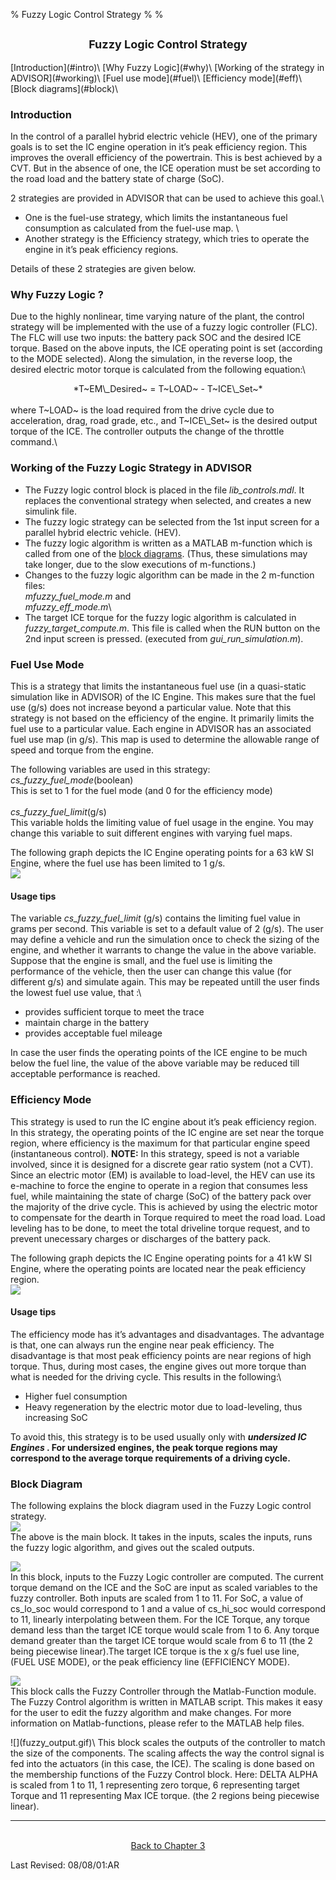% Fuzzy Logic Control Strategy
% 
% 

<h2>

<center>
<font size="+1">Fuzzy Logic Control Strategy</font></b>

</h2>
</center>
[Introduction](#intro)\
 [Why Fuzzy Logic](#why)\
 [Working of the strategy in ADVISOR](#working)\
 [Fuel use mode](#fuel)\
 [Efficiency mode](#eff)\
 [Block diagrams](#block)\
 <a name="intro">

### Introduction

</a> In the control of a parallel hybrid electric vehicle (HEV), one of
the primary goals is to set the IC engine operation in it’s peak
efficiency region. This improves the overall efficiency of the
powertrain. This is best achieved by a CVT. But in the absence of one,
the ICE operation must be set according to the road load and the battery
state of charge (SoC).

2 strategies are provided in ADVISOR that can be used to achieve this
goal.\

-   One is the fuel-use strategy, which limits the instantaneous fuel
    consumption as calculated from the fuel-use map. \
-   Another strategy is the Efficiency strategy, which tries to operate
    the engine in it’s peak efficiency regions.

Details of these 2 strategies are given below. <a name="why">

### Why Fuzzy Logic ?

</a> Due to the highly nonlinear, time varying nature of the plant, the
control strategy will be implemented with the use of a fuzzy logic
controller (FLC). The FLC will use two inputs: the battery pack SOC and
the desired ICE torque. Based on the above inputs, the ICE operating
point is set (according to the MODE selected). Along the simulation, in
the reverse loop, the desired electric motor torque is calculated from
the following equation:\

<center>
*T~EM\_Desired~ = T~LOAD~ - T~ICE\_Set~*

</center>
</br> where T~LOAD~ is the load required from the drive cycle due to
acceleration, drag, road grade, etc., and T~ICE\_Set~ is the desired
output torque of the ICE. The controller outputs the change of the
throttle command.\
 <a name="working">

### Working of the Fuzzy Logic Strategy in ADVISOR</a>

-   The Fuzzy logic control block is placed in the file
    *lib\_controls.mdl*. It replaces the conventional strategy when
    selected, and creates a new simulink file.
-   The fuzzy logic strategy can be selected from the 1st input screen
    for a parallel hybrid electric vehicle. (HEV).
-   The fuzzy logic algorithm is written as a MATLAB m-function which is
    called from one of the [block diagrams](#block). (Thus, these
    simulations may take longer, due to the slow executions of
    m-functions.)
-   Changes to the fuzzy logic algorithm can be made in the 2 m-function
    files:\
     *mfuzzy\_fuel\_mode.m* and\
     *mfuzzy\_eff\_mode.m*\
-   The target ICE torque for the fuzzy logic algorithm is calculated in
    *fuzzy\_target\_compute.m*. This file is called when the RUN button
    on the 2nd input screen is pressed. (executed from
    *gui\_run\_simulation.m*).

<a name="fuel">

### Fuel Use Mode

</a> This is a strategy that limits the instantaneous fuel use (in a
quasi-static simulation like in ADVISOR) of the IC Engine. This makes
sure that the fuel use (g/s) does not increase beyond a particular
value. Note that this strategy is not based on the efficiency of the
engine. It primarily limits the fuel use to a particular value. Each
engine in ADVISOR has an associated fuel use map (in g/s). This map is
used to determine the allowable range of speed and torque from the
engine.

The following variables are used in this strategy: \
 *cs\_fuzzy\_fuel\_mode*(boolean)\
 This is set to 1 for the fuel mode (and 0 for the efficiency mode)\
 \
 *cs\_fuzzy\_fuel\_limit*(g/s)\
 This variable holds the limiting value of fuel usage in the engine. You
may change this variable to suit different engines with varying fuel
maps.

The following graph depicts the IC Engine operating points for a 63 kW
SI Engine, where the fuel use has been limited to 1 g/s.\
 ![](fuzzy_fuel.gif)

#### Usage tips

The variable *cs\_fuzzy\_fuel\_limit* (g/s) contains the limiting fuel
value in grams per second. This variable is set to a default value of 2
(g/s). The user may define a vehicle and run the simulation once to
check the sizing of the engine, and whether it warrants to change the
value in the above variable. Suppose that the engine is small, and the
fuel use is limiting the performance of the vehicle, then the user can
change this value (for different g/s) and simulate again. This may be
repeated untill the user finds the lowest fuel use value, that :\

-   provides sufficient torque to meet the trace
-   maintain charge in the battery
-   provides acceptable fuel mileage

In case the user finds the operating points of the ICE engine to be much
below the fuel line, the value of the above variable may be reduced till
acceptable performance is reached. <a name="eff">

### Efficiency Mode

</a> This strategy is used to run the IC engine about it’s peak
efficiency region. In this strategy, the operating points of the IC
engine are set near the torque region, where efficiency is the maximum
for that particular engine speed (instantaneous control). **NOTE:** In
this strategy, speed is not a variable involved, since it is designed
for a discrete gear ratio system (not a CVT). \
 Since an electric motor (EM) is available to load-level, the HEV can
use its e-machine to force the engine to operate in a region that
consumes less fuel, while maintaining the state of charge (SoC) of the
battery pack over the majority of the drive cycle. This is achieved by
using the electric motor to compensate for the dearth in Torque required
to meet the road load. Load leveling has to be done, to meet the total
driveline torque request, and to prevent unecessary charges or
discharges of the battery pack.

The following graph depicts the IC Engine operating points for a 41 kW
SI Engine, where the operating points are located near the peak
efficiency region.\
 ![](fuzzy_eff.gif)

#### Usage tips

The efficiency mode has it’s advantages and disadvantages. The advantage
is that, one can always run the engine near peak efficiency. The
disadvantage is that most peak efficiency points are near regions of
high torque. Thus, during most cases, the engine gives out more torque
than what is needed for the driving cycle. This results in the
following:\

-   Higher fuel consumption
-   Heavy regeneration by the electric motor due to load-leveling, thus
    increasing SoC

To avoid this, this strategy is to be used usually only with
***undersized IC Engines </b>*. For undersized engines, the peak torque
regions may correspond to the average torque requirements of a driving
cycle. <a name="block">**

### Block Diagram

</a> The following explains the block diagram used in the Fuzzy Logic
control strategy.\
 ![](fuzzy_main.gif)\
 The above is the main block. It takes in the inputs, scales the inputs,
runs the fuzzy logic algorithm, and gives out the scaled outputs.

![](fuzzy_input.gif)\
 In this block, inputs to the Fuzzy Logic controller are computed. The
current torque demand on the ICE and the SoC are input as scaled
variables to the fuzzy controller. Both inputs are scaled from 1 to 11.
For SoC, a value of cs\_lo\_soc would correspond to 1 and a value of
cs\_hi\_soc would correspond to 11, linearly interpolating between them.
For the ICE Torque, any torque demand less than the target ICE torque
would scale from 1 to 6. Any torque demand greater than the target ICE
torque would scale from 6 to 11 (the 2 being piecewise linear).The
target ICE torque is the x g/s fuel use line, (FUEL USE MODE), or the
peak efficiency line (EFFICIENCY MODE).

![](fuzzy_code.gif)\
 This block calls the Fuzzy Controller through the Matlab-Function
module. The Fuzzy Control algorithm is written in MATLAB script. This
makes it easy for the user to edit the fuzzy algorithm and make changes.
For more information on Matlab-functions, please refer to the MATLAB
help files.

<p>
![](fuzzy_output.gif)\
 This block scales the outputs of the controller to match the size of
the components. The scaling affects the way the control signal is fed
into the actuators (in this case, the ICE). The scaling is done based on
the membership functions of the Fuzzy Control block. Here: DELTA ALPHA
is scaled from 1 to 11, 1 representing zero torque, 6 representing
target Torque and 11 representing Max ICE torque. (the 2 regions being
piecewise linear).

<center>

* * * * *

\
[Back to Chapter 3](advisor_ch3.htm)

</center>
Last Revised: 08/08/01:AR
